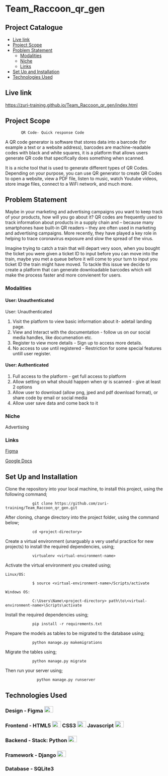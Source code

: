 # Team_Raccoon_qr_gen

## Project Catalogue

- [Live link](#live-link)
- [Project Scope](#project-scope)
- [Problem Statement](#problem-statement)
  - [Modalities](#modalities)
  - [Niche](#niche)
  - [Links](#links)
- [Set Up and Installation](#set-up-and-installation)
- [Technologies Used](#technologies-used)

## Live link
https://zuri-training.github.io/Team_Raccoon_qr_gen/index.html

## Project Scope

           QR Code- Quick response Code

A QR code generator is software that stores data into a barcode (for example a text or a website address), barcodes are machine-readable codes with black and white squares, it is a platform that allows users generate QR code that specifically does something when scanned.

It is a niche tool that is used to generate different types of QR Codes. Depending on your purpose, you can use QR generator to create QR Codes to open a website, view a PDF file, listen to music, watch Youtube videos, store image files, connect to a WiFi network, and much more.

## Problem Statement

Maybe in your marketing and advertising campaigns you want to keep track of your products, how will you go about it?
QR codes are frequently used to track information about products in a supply chain and – because many smartphones have built-in QR readers – they are often used in marketing and advertising campaigns. More recently, they have played a key role in helping to trace coronavirus exposure and slow the spread of the virus.

Imagine trying to catch a train that will depart very soon, when you bought the ticket you were given a ticket ID to input before you can move into the train, maybe you met a queue before it will come to your turn to input you ticket ID the train might have moved. To tackle this issue we decide to create a platform that can generate downloadable barcodes which will make the process faster and more convienent for users.

### Modalities

#### User: Unauthenticated

User: Unauthenticated

1. Visit the platform to view basic information about it- adetail landing page.
2. View and Interact with the documentation - follow us on our social media handles, like documenation etc.
3. Register to view more details - Sign up to access more details.
4. No access to use until registered - Restriction for some special features untill user register.

#### User: Authenticated

1. Full access to the platform - get full access to platform
2. Allow setting on what should happen when qr is scanned - give at least 2 options
3. Allow user to download (allow png, jped and pdf download format), or share code by email or social media
4. Allow user save data and come back to it

### Niche

Advertising

### Links

<a href="#">Figma</a>

<a href="https://docs.google.com/document/d/1W27R8KDghq6MnFbq3X6fyIz-tDT19NLckybMwjhEwX8/edit?usp=sharing">Google Docs</a>

## Set Up and Installation

Clone the repository into your local machine, to install this project, using the following command;

                git clone https://github.com/zuri-training/Team_Raccoon_qr_gen.git

After cloning, change directory into the project folder, using the command below;

                cd <project-directory>

Create a virtual environment (unarguably a very useful practice for new projects) to install the required dependencies, using;

                virtualenv <virtual-environment-name>

Activate the virtual environment you created using;

    Linux/OS:

                $ source <virtual-environment-name>/Scripts/activate

    Windows OS:

                C:\Users\Name\<project-directory> path\to\<virtual-environment-name>\Scripts\activate

Install the required dependencies using;

                pip install -r requirements.txt

Prepare the models as tables to be migrated to the database using;

                python manage.py makemigrations

Migrate the tables using;

                python manage.py migrate

Then run your server using;

                  python manage.py runserver

## Technologies Used

### Design - Figma <a href="https://www.figma.com/" target="_blank" rel="noreferrer"><img src="https://raw.githubusercontent.com/danielcranney/readme-generator/main/public/icons/skills/figma-colored.svg" width="28" height="20"  alt="Python" /></a>

### Frontend - HTML5 <a href="https://developer.mozilla.org/en-US/docs/Glossary/HTML5" target="_blank" rel="noreferrer"><img src="https://raw.githubusercontent.com/danielcranney/readme-generator/main/public/icons/skills/html5-colored.svg" width="28" height="20" alt="HTML5" /></a> CSS3 <a href="https://www.w3.org/TR/CSS/#css" target="_blank" rel="noreferrer"><img src="https://raw.githubusercontent.com/danielcranney/readme-generator/main/public/icons/skills/css3-colored.svg" width="28" height="20"  alt="CSS3" /></a> Javascript <a href="https://developer.mozilla.org/en-US/docs/Web/JavaScript" target="_blank" rel="noreferrer"><img src="https://raw.githubusercontent.com/danielcranney/readme-generator/main/public/icons/skills/javascript-colored.svg" width="28" height="20" alt="Javascript" /></a>

### Backend - Stack: Python <a href="https://www.python.org/" target="_blank" rel="noreferrer"><img src="https://raw.githubusercontent.com/danielcranney/readme-generator/main/public/icons/skills/python-colored.svg" width="28" height="20" alt="Python" /></a>

### Framework - Django <a href="https://www.djangoproject.com/" target="_blank" rel="noreferrer"><img src="https://raw.githubusercontent.com/danielcranney/readme-generator/main/public/icons/skills/django-colored-dark.svg" width="28" height="20"  alt="Django" /></a>

### Database - SQLite3 <a href="https://www.sqlite.org/index.html" target="_blank" rel="noreferrer"></a>
